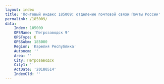 ```yaml
---
layout: index
title: 'Почтовый индекс 185009: отделение почтовой связи Почты России'
permalink: /185009/
data:
    Index: 185009
    OPSName: 'Петрозаводск 9'
    OPSType: О
    OPSSubm: 185000
    Region: 'Карелия Республика'
    Autonom: ''
    Area: ''
    City: Петрозаводск
    City1: ''
    ActDate: '20180514'
    IndexOld: ''
---
```

